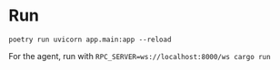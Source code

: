 # Run

`poetry run uvicorn app.main:app --reload`

For the agent, run with `RPC_SERVER=ws://localhost:8000/ws cargo run`